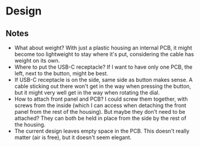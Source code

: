 # Design

## Notes

- What about weight?
  With just a plastic housing an internal PCB, it might become too lightweight to stay where it's put, considering the cable has weight on its own.
- Where to put the USB-C receptacle?
  If I want to have only one PCB, the left, next to the button, might be best.
- If USB-C receptacle is on the side, same side as button makes sense.
  A cable sticking out there won't get in the way when pressing the button, but it might very well get in the way when rotating the dial.
- How to attach front panel and PCB?
  I could screw them together, with screws from the inside (which I can access when detaching the front panel from the rest of the housing). But maybe they don't need to be attached? They can both be held in place from the side by the rest of the housing.
- The current design leaves empty space in the PCB.
  This doesn't really matter (air is free), but it doesn't seem elegant.
